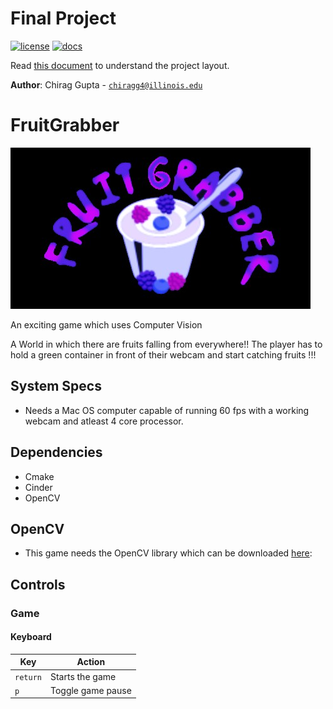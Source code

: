 # Final Project

[![license](https://img.shields.io/badge/license-MIT-green)](LICENSE)
[![docs](https://img.shields.io/badge/docs-yes-brightgreen)](docs/README.md)

Read [this document](https://cliutils.gitlab.io/modern-cmake/chapters/basics/structure.html) to understand the project
layout.

**Author**: Chirag Gupta - [`chiragg4@illinois.edu`](mailto:chiragg4@illinois.edu)
# FruitGrabber
![](assets/logo.jpg)

An exciting game which uses Computer Vision

A World in which there are fruits falling from everywhere!! The player has to
hold a green container in front of their webcam and start catching fruits !!!

## System Specs
- Needs a Mac OS computer capable of running 60 fps with a working webcam and atleast 4 core processor.

## Dependencies
- Cmake
- Cinder
- OpenCV

## OpenCV
- This game needs the OpenCV library which can be downloaded [here](opencv.org):

## Controls
### Game
#### Keyboard

| Key       | Action                                                      |
|---------- |-------------------------------------------------------------|
| `return`  | Starts the game                                             |
| `p`       | Toggle game pause                                           |
                                  
